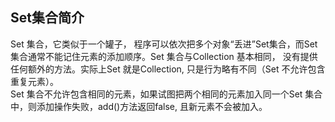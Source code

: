 ## Set集合简介
Set 集合，它类似于一个罐子， 程序可以依次把多个对象“丢进”Set集合，而Set集合通常不能记住元素的添加顺序。Set 集合与Collection 基本相同， 没有提供任何额外的方法。实际上Set 就是Collection, 只是行为略有不同（Set 不允许包含重复元素）。  
Set 集合不允许包含相同的元素，如果试图把两个相同的元素加入同一个Set 集合中，则添加操作失败，add()方法返回false, 且新元素不会被加入。